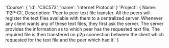 'Course': {
	'id': 'CSC573',
	'name': 'Internet Protocol'
}
'Project': {
	Name: 'P2P-CI',
	Description: 'Peer to peer text file transfer. All the peers will register the text files available with them to a centralized server. Whenever any client wants any of these text files, they first ask the server. The server provides the information as to which peer has the requested text file. The required file is then transfered on p2p connection between the client which requested for the text file and the peer which had it.'
}
